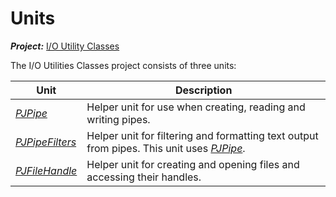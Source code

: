 # Units

***Project:*** [I/O Utility Classes](../API.md)

The I/O Utilities Classes project consists of three units:

| Unit | Description |
|------|-------------|
| [_PJPipe_](./PJPipe.md) | Helper unit for use when creating, reading and writing pipes.  |
| [_PJPipeFilters_](./PJPipeFilters.md) | Helper unit for filtering and formatting text output from pipes. This unit uses [_PJPipe_](./PJPipe.md). |
| [_PJFileHandle_](./PJFileHandle.md) | Helper unit for creating and opening files and accessing their handles. |
